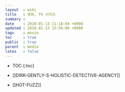 ```yaml
---
layout  : wiki
title   : 영화, TV 시리즈
summary :
date    : 2018-01-13 11:18:04 +0900
updated : 2018-01-13 15:56:06 +0900
tags    : movie
toc     : true
public  : true
parent  : media
latex   : false
---
```

* TOC
{:toc}

* [[DIRK-GENTLY-S-HOLISTIC-DETECTIVE-AGENCY]]
* [[HOT-FUZZ]]
